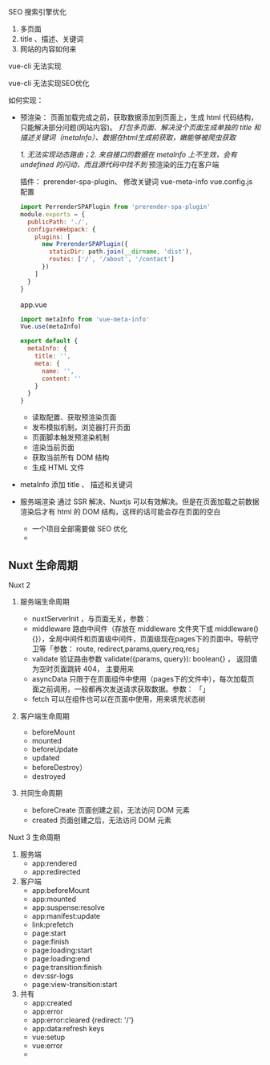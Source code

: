 SEO 搜索引擎优化

1. 多页面
2. title 、描述、关键词
3. 网站的内容如何来

vue-cli 无法实现

vue-cli 无法实现SEO优化

如何实现：

- 预渲染： 页面加载完成之前，获取数据添加到页面上，生成 html 代码结构，只能解决部分问题(网站内容)。
  _打包多页面、解决没个页面生成单独的 title 和 描述关键词（metaInfo）、数据在html生成前获取，嫩能够被爬虫获取_

  _1. 无法实现动态路由；2. 来自接口的数据在 metaInfo 上不生效，会有 undefined 的闪动，而且源代码中找不到_
  预渲染的压力在客户端

  插件： prerender-spa-plugin、 修改关键词 vue-meta-info
  vue.config.js 配置

  ```js
  import PerrenderSPAPlugin from 'prerender-spa-plugin'
  module.exports = {
    publicPath: './',
    configureWebpack: {
      plugins: [
        new PrerenderSPAPlugin({
          staticDir: path.join(__dirname, 'dist'),
          routes: ['/', '/about', '/contact']
        })
      ]
    }
  }
  ```

  app.vue

  ```js
  import metaInfo from 'vue-meta-info'
  Vue.use(metaInfo)

  export default {
    metaInfo: {
      title: '',
      meta: {
        name: '',
        content: ''
      }
    }
  }
  ```

  - 读取配置、获取预渲染页面
  - 发布模拟机制，浏览器打开页面
  - 页面脚本触发预渲染机制
  - 渲染当前页面
  - 获取当前所有 DOM 结构
  - 生成 HTML 文件

- metaInfo 添加 title 、 描述和关键词
- 服务端渲染
  通过 SSR 解决、Nuxtjs 可以有效解决。但是在页面加载之前数据渲染后才有 html 的 DOM 结构，这样的话可能会存在页面的空白
  - 一个项目全部需要做 SEO 优化
  -

## Nuxt 生命周期

Nuxt 2

1. 服务端生命周期

   - nuxtServerInit ，与页面无关，参数：
   - middleware 路由中间件（存放在 middleware 文件夹下或 middleware(){}），全局中间件和页面级中间件，页面级现在pages下的页面中。导航守卫等「参数：
     route, redirect,params,query,req,res」
   - validate 验证路由参数 validate({params, query}): boolean{} ， 返回值为空时页面跳转 404， 主要用来
   - asyncData 只限于在页面组件中使用（pages下的文件中），每次加载页面之前调用，一般都再次发送请求获取数据。参数： 「」
   - fetch 可以在组件也可以在页面中使用，用来填充状态树

2. 客户端生命周期

   - beforeMount
   - mounted
   - beforeUpdate
   - updated
   - beforeDestroy）
   - destroyed

3. 共同生命周期

   - beforeCreate 页面创建之前，无法访问 DOM 元素
   - created 页面创建之后，无法访问 DOM 元素

Nuxt 3 生命周期

1. 服务端
   - app:rendered
   - app:redirected
2. 客户端
   - app:beforeMount
   - app:mounted
   - app:suspense:resolve
   - app:manifest:update
   - link:prefetch
   - page:start
   - page:finish
   - page:loading:start
   - page:loading:end
   - page:transition:finish
   - dev:ssr-logs
   - page:view-transition:start
3. 共有
   - app:created
   - app:error
   - app:error:cleared {redirect: '/'}
   - app:data:refresh keys
   - vue:setup
   - vue:error
   -
